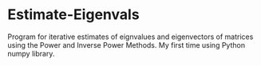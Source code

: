 # Estimate-Eigenvals
Program for iterative estimates of eignvalues and eigenvectors of matrices using the Power and Inverse Power Methods. My first time using Python numpy library.
